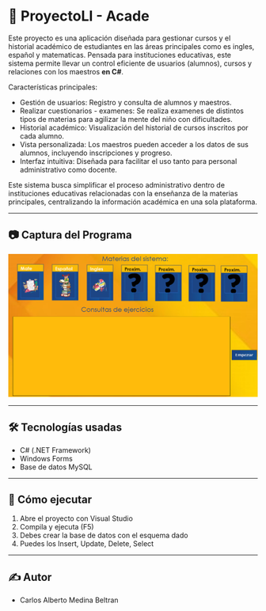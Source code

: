 # 🧮 ProyectoLI - Acade

Este proyecto es una aplicación diseñada para gestionar cursos y el historial académico de estudiantes en las áreas principales como es ingles, español y matematicas. Pensada para instituciones educativas, este sistema permite llevar un control eficiente de usuarios (alumnos), cursos y relaciones con los maestros **en C#**.

Características principales:

- Gestión de usuarios: Registro y consulta de alumnos y maestros.
- Realizar cuestionarios - examenes: Se realiza examenes de distintos tipos de materias para agilizar la mente del niño con dificultades.
- Historial académico: Visualización del historial de cursos inscritos por cada alumno.
- Vista personalizada: Los maestros pueden acceder a los datos de sus alumnos, incluyendo inscripciones y progreso.
- Interfaz intuitiva: Diseñada para facilitar el uso tanto para personal administrativo como docente.

Este sistema busca simplificar el proceso administrativo dentro de instituciones educativas relacionadas con la enseñanza de la materias principales, centralizando la información académica en una sola plataforma.

---

## 📷 Captura del Programa

![acade](img/acade.png)

---

## 🛠 Tecnologías usadas

- C# (.NET Framework)
- Windows Forms
- Base de datos MySQL

---

## 🚀 Cómo ejecutar

1. Abre el proyecto con Visual Studio
2. Compila y ejecuta (F5)
3. Debes crear la base de datos con el esquema dado
4. Puedes los Insert, Update, Delete, Select

---

## ✍️ Autor

- Carlos Alberto Medina Beltran
